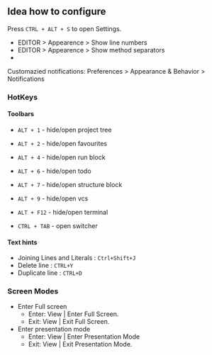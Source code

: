 ## Idea how to configure
Press `CTRL + ALT + S` to open Settings.

* EDITOR > Appearence > Show line numbers
* EDITOR > Appearence > Show method separators
* 


Customazied notifications: Preferences > Appearance & Behavior > Notifications

### HotKeys
#### Toolbars
* `ALT + 1` - hide/open project tree
* `ALT + 2` - hide/open favourites
* `ALT + 4` - hide/open run block
* `ALT + 6` - hide/open todo
* `ALT + 7` - hide/open structure block
* `ALT + 9` - hide/open vcs
* `ALT + F12` - hide/open terminal

* `CTRL + TAB` - open switcher


#### Text hints
* Joining Lines and Literals : `Ctrl+Shift+J`
* Delete line : `CTRL+Y`
* Duplicate line : `CTRL+D`


### Screen Modes
* Enter Full screen
  * Enter: View | Enter Full Screen.
  * Exit: View | Exit Full Screen.
* Enter presentation mode 
  * Enter: View | Enter Presentation Mode 
  * Exit:  View | Exit Presentation Mode.
